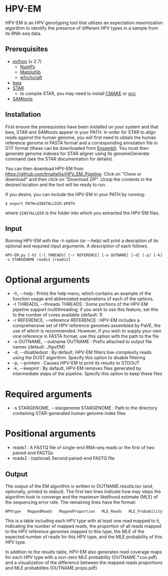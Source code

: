 # HPV-EM

HPV-EM is an HPV genotyping tool that utilizes an expectation maximization algorithm to identify the presence of different HPV types in a sample from its RNA-seq data. 

## Prerequisites
  - [python](https://www.python.org/) (v 2.7)
    - [NumPy](http://http://www.numpy.org/)
    - [Matplotlib](https://matplotlib.org/)
    - [whichcraft](https://pypi.org/project/whichcraft/)
  - [bwa](http://bio-bwa.sourceforge.net/)
  - [STAR](https://github.com/alexdobin/STAR)
    - to compile STAR, you may need to install [CMAKE](https://cmake.org/) or [gcc](https://gcc.gnu.org/)
  - [SAMtools](http://samtools.sourceforge.net/)
  
## Installation
First ensure the prerequisites have been installed on your system and that bwa, STAR and SAMtools appear in your PATH.  In order for STAR to align reads against the human genome, you will first need to obtain the human reference genome in FASTA format and a corresponding annotation file in GTF format (these can be downloaded from [Ensembl](https://ensembl.org/Homo_sapiens/Info/Index)).  You must then generate genome indexes for STAR aligner using its genomeGenerate command (see the STAR documentation for details).
  
You can then download HPV-EM from https://github.com/tmattellis/HPV_EM_Pipeline.  Click on "Clone or download" and then click on "Download ZIP".  Unzip the contents in the desired location and the tool will be ready to run.

If you desire, you can include the HPV-EM in your PATH by running:
```
$ export PATH=$INSTALLDIR:$PATH
```
where `$INSTALLDIR` is the folder into which you extracted the HPV-EM files.
  
  
## Input
Running HPV-EM with the -h option (or --help) will print a desciption of its optional and required input arguments.  A description of each follows.
```
HPV-EM.py [-h] [-t THREADS] [-r REFERENCE] [-o OUTNAME] [-d] [-p] [-k] -s STARGENOME reads1 [reads2]
```
# Optional arguments
- -h, --help : Prints the help menu, which contains an example of the function usage and abbreviated explanations of each of the options.
- -t THREADS, --threads THREADS : Some portions of the HPV-EM pipeline support multithreading; if you wish to use this feature, set this to the number of cores available (default: 1)
- -r REFERENCE, --reference REFERENCE : HPV-EM includes a comprehensive set of HPV reference genomes assembled by PaVE, the use of which is recommended.  However, if you wish to supply your own viral reference in FASTA format, use this option with the path to the file
- -o OUTNAME, --outname OUTNAME : Prefix attached to output file names (default: ./hpvEM)
- -d, --disabledust : By default, HPV-EM filters low-complexity reads using the DUST algorithm.  Specify this option to disable filtering
- -p, --printem : Causes HPV-EM to print its results to STDOUT
- -k, --keepint : By default, HPV-EM removes files generated by intermediate steps of the pipeline. Specify this option to keep these files

# Required arguments
- -s STARGENOME, --stargenome STARGENOME : Path to the directory containing STAR-generated human genome index files

# Positional arguments
- reads1 : A FASTQ file of single-end RNA-seq reads or the first of two paired-end FASTQs
- reads2 : (optional) Second paired-end FASTQ file

## Output
  The output of the EM algorithm is written to OUTNAME.results.tsv (and, optionally, printed to stdout).  The first two lines indicate how may steps the algorithm took to converge and the maximum likelihood estimate (MLE) of the sequencing error rate.  The remaining lines have the format:
  
```
HPVtype   MappedReads   MappedProportion   MLE_Reads   MLE_Probability
```
This is a table including each HPV type with at least one read mapped to it, indicating the number of mapped reads, the proportion of all reads mapped to the HPV reference genomes mapped to this type, the MLE of the expected number of reads for this HPV type, and the MLE probability of this HPV type.

In addition to the results table, HPV-EM also generates read coverage maps for each HPV type with a non-zero MLE probability (OUTNAME.*.cov.pdf) and a visualization of the difference between the mapped reads proportions and MLE probabilites (OUTNAME.props.pdf)
